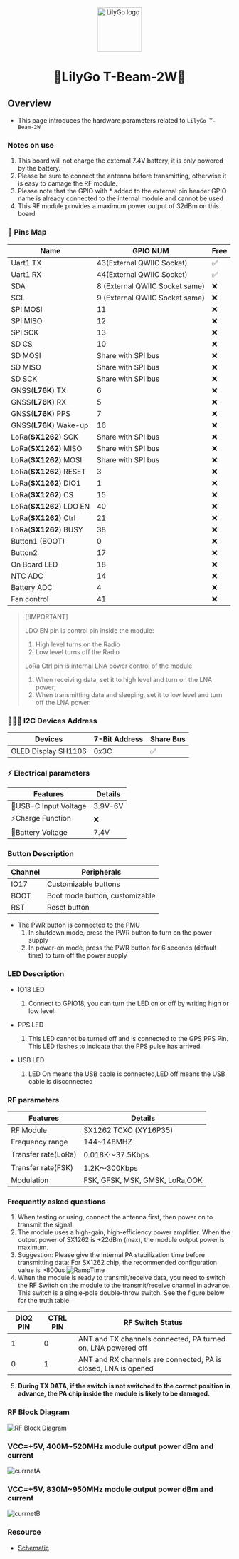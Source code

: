 <div align="center" markdown="1">
  <img src="../../../.github/LilyGo_logo.png" alt="LilyGo logo" width="100"/>
</div>

<h1 align = "center">🌟LilyGo T-Beam-2W🌟</h1>

## Overview

* This page introduces the hardware parameters related to `LilyGo T-Beam-2W`

### Notes on use

1. This board will not charge the external 7.4V battery, it is only powered by the battery.
2. Please be sure to connect the antenna before transmitting, otherwise it is easy to damage the RF module.
3. Please note that the GPIO with * added to the external pin header GPIO name is already connected to the internal module and cannot be used
4. This RF module provides a maximum power output of 32dBm on this board

### 📍 Pins Map

| Name                    | GPIO NUM                       | Free |
| ----------------------- | ------------------------------ | ---- |
| Uart1 TX                | 43(External QWIIC Socket)      | ✅️    |
| Uart1 RX                | 44(External QWIIC Socket)      | ✅️    |
| SDA                     | 8 (External QWIIC Socket same) | ❌    |
| SCL                     | 9 (External QWIIC Socket same) | ❌    |
| SPI MOSI                | 11                             | ❌    |
| SPI MISO                | 12                             | ❌    |
| SPI SCK                 | 13                             | ❌    |
| SD CS                   | 10                             | ❌    |
| SD MOSI                 | Share with SPI bus             | ❌    |
| SD MISO                 | Share with SPI bus             | ❌    |
| SD SCK                  | Share with SPI bus             | ❌    |
| GNSS(**L76K**) TX       | 6                              | ❌    |
| GNSS(**L76K**) RX       | 5                              | ❌    |
| GNSS(**L76K**) PPS      | 7                              | ❌    |
| GNSS(**L76K**) Wake-up  | 16                             | ❌    |
| LoRa(**SX1262**) SCK    | Share with SPI bus             | ❌    |
| LoRa(**SX1262**) MISO   | Share with SPI bus             | ❌    |
| LoRa(**SX1262**) MOSI   | Share with SPI bus             | ❌    |
| LoRa(**SX1262**) RESET  | 3                              | ❌    |
| LoRa(**SX1262**) DIO1   | 1                              | ❌    |
| LoRa(**SX1262**) CS     | 15                             | ❌    |
| LoRa(**SX1262**) LDO EN | 40                             | ❌    |
| LoRa(**SX1262**) Ctrl   | 21                             | ❌    |
| LoRa(**SX1262**) BUSY   | 38                             | ❌    |
| Button1 (BOOT)          | 0                              | ❌    |
| Button2                 | 17                             | ❌    |
| On Board LED            | 18                             | ❌    |
| NTC ADC                 | 14                             | ❌    |
| Battery ADC             | 4                              | ❌    |
| Fan control             | 41                             | ❌    |

> \[!IMPORTANT]
> 
> LDO EN pin is control pin inside the module:
> 
> 1. High level turns on the Radio
> 2. Low level turns off the Radio
> 
> LoRa Ctrl pin is internal LNA power control of the module:
> 
> 1. When receiving data, set it to high level and turn on the LNA power;
> 2. When transmitting data and sleeping, set it to low level and turn off the LNA power.
>

### 🧑🏼‍🔧 I2C Devices Address

| Devices             | 7-Bit Address | Share Bus |
| ------------------- | ------------- | --------- |
| OLED Display SH1106 | 0x3C          | ✅️         |

### ⚡ Electrical parameters

| Features             | Details |
| -------------------- | ------- |
| 🔗USB-C Input Voltage | 3.9V-6V |
| ⚡Charge Function     | ❌       |
| 🔋Battery Voltage     | 7.4V    |

### Button Description

| Channel | Peripherals                    |
| ------- | ------------------------------ |
| IO17    | Customizable buttons           |
| BOOT    | Boot mode button, customizable |
| RST     | Reset button                   |

* The PWR button is connected to the PMU
  1. In shutdown mode, press the PWR button to turn on the power supply
  2. In power-on mode, press the PWR button for 6 seconds (default time) to turn off the power supply

### LED Description

* IO18 LED
  1. Connect to GPIO18, you can turn the LED on or off by writing high or low level.

* PPS LED
  1. This LED cannot be turned off and is connected to the GPS PPS Pin. This LED flashes to indicate that the PPS pulse has arrived.

* USB LED
  1. LED On means the USB cable is connected,LED off means the USB cable is disconnected

### RF parameters

| Features            | Details                        |
| ------------------- | ------------------------------ |
| RF  Module          | SX1262 TCXO (XY16P35)          |
| Frequency range     | 144~148MHZ                     |
| Transfer rate(LoRa) | 0.018K～37.5Kbps               |
| Transfer rate(FSK)  | 1.2K～300Kbps                  |
| Modulation          | FSK, GFSK, MSK, GMSK, LoRa,OOK |

### Frequently asked questions

1. When testing or using, connect the antenna first, then power on to transmit the signal.
2. The module uses a high-gain, high-efficiency power amplifier. When the output power of SX1262 is +22dBm (max), the module output power is maximum.
3. Suggestion: Please give the internal PA stabilization time before transmitting data: For SX1262 chip, the recommended configuration value is >800us
![RampTime](./images/RampTime.jpg)
4. When the module is ready to transmit/receive data, you need to switch the RF Switch on the module to the transmit/receive channel in advance. This switch is a single-pole double-throw switch. See the figure below for the truth table

| DIO2 PIN | CTRL PIN | RF Switch Status                                               |
| -------- | -------- | -------------------------------------------------------------- |
| 1        | 0        | ANT and TX channels connected, PA turned on, LNA powered off   |
| 0        | 1        | ANT and RX channels are connected, PA is closed, LNA is opened |

5. **During TX DATA, if the switch is not switched to the correct position in advance, the PA chip inside the module is likely to be damaged.**

### RF Block Diagram

![RF Block Diagram](./images/XY16P35.jpg)

### VCC=+5V, 400M~520MHz module output power dBm and current

![currnetA](./images/currnetA.jpg)

### VCC=+5V, 830M~950MHz module output power dBm and current

![currnetB](./images/currnetB.jpg)

### Resource

* [Schematic](../../../schematic/T-Beam_2W_V1.0.pdf)

